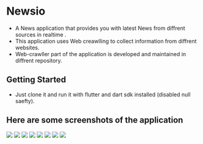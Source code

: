 # Newsio

* A News application that provides you with latest News from diffrent sources in realtime .
* This application uses Web creawlling to collect information from diffrent websites.
* Web-crawller part of the application is developed and maintained in diffrent repository.

## Getting Started

* Just clone it and run it with flutter and dart sdk installed (disabled null saefty).


## Here are some screenshots of the application 
![](https://github.com/007hritik/newsio_frontend/blob/master/screenshots/crypto-graph.jpeg)
![](https://github.com/007hritik/newsio_frontend/blob/master/screenshots/crypto-screen.jpeg)
![](https://github.com/007hritik/newsio_frontend/blob/master/screenshots/detailed-news-changed-theme.jpeg)
![](https://github.com/007hritik/newsio_frontend/blob/master/screenshots/detailed-news-screen.jpeg)
![](https://github.com/007hritik/newsio_frontend/blob/master/screenshots/login.jpeg)
![](https://github.com/007hritik/newsio_frontend/blob/master/screenshots/news-home-page.jpeg)
![](https://github.com/007hritik/newsio_frontend/blob/master/screenshots/news-list.jpeg)
![](https://github.com/007hritik/newsio_frontend/blob/master/screenshots/signup.jpeg)
